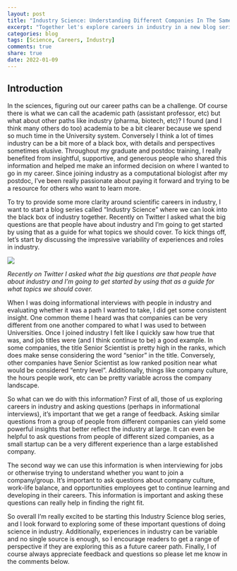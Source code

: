 ```yaml
---
layout: post
title: "Industry Science: Understanding Different Companies In The Same Field"
excerpt: "Together let's explore careers in industry in a new blog series."
categories: blog
tags: [Science, Careers, Industry]
comments: true
share: true
date: 2022-01-09
---
```


## Introduction

In the sciences, figuring out our career paths can be a challenge. Of course there is what we can call the academic path (assistant professor, etc) but what about other paths like industry (pharma, biotech, etc)? I found (and I think many others do too) academia to be a bit clearer because we spend so much time in the University system. Conversely I think a lot of times industry can be a bit more of a black box, with details and perspectives sometimes elusive. Throughout my graduate and postdoc training, I really benefited from insightful, supportive, and generous people who shared this information and helped me make an informed decision on where I wanted to go in my career. Since joining industry as a computational biologist after my postdoc, I’ve been really passionate about paying it forward and trying to be a resource for others who want to learn more.

To try to provide some more clarity around scientific careers in industry, I want to start a blog series called “Industry Science” where we can look into the black box of industry together. Recently on Twitter I asked what the big questions are that people have about industry and I’m going to get started by using that as a guide for what topics we should cover. To kick things off, let’s start by discussing the impressive variability of experiences and roles in industry.

![](../../../images/20220109-tweet.png)

*Recently on Twitter I asked what the big questions are that people have about industry and I’m going to get started by using that as a guide for what topics we should cover.*

When I was doing informational interviews with people in industry and evaluating whether it was a path I wanted to take, I did get some consistent insight. One common theme I heard was that companies can be very different from one another compared to what I was used to between Universities. Once I joined industry I felt like I quickly saw how true that was, and job titles were (and I think continue to be) a good example. In some companies, the title Senior Scientist is pretty high in the ranks, which does make sense considering the word “senior” in the title. Conversely, other companies have Senior Scientist as low ranked position near what would be considered “entry level”. Additionally, things like company culture, the hours people work, etc can be pretty variable across the company landscape.

So what can we do with this information? First of all, those of us exploring careers in industry and asking questions (perhaps in informational interviews), it’s important that we get a range of feedback. Asking similar questions from a group of people from different companies can yield some powerful insights that better reflect the industry at large. It can even be helpful to ask questions from people of different sized companies, as a small startup can be a very different experience than a large established company.

The second way we can use this information is when interviewing for jobs or otherwise trying to understand whether you want to join a company/group. It’s important to ask questions about company culture, work-life balance, and opportunities employees get to continue learning and developing in their careers. This information is important and asking these questions can really help in finding the right fit.

So overall I’m really excited to be starting this Industry Science blog series, and I look forward to exploring some of these important questions of doing science in industry. Additionally, experiences in industry can be variable and no single source is enough, so I encourage readers to get a range of perspective if they are exploring this as a future career path. Finally, I of course always appreciate feedback and questions so please let me know in the comments below.

